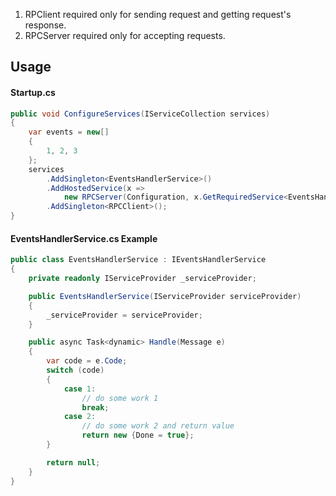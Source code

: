 1. RPClient required only for sending request and getting request's response.
2. RPCServer required only for accepting requests.

## Usage

#### Startup.cs

```c#
public void ConfigureServices(IServiceCollection services)
{
    var events = new[]
    {
        1, 2, 3
    };
    services
        .AddSingleton<EventsHandlerService>()
        .AddHostedService(x =>
            new RPCServer(Configuration, x.GetRequiredService<EventsHandlerService>(), events))
        .AddSingleton<RPCClient>();
}
```

#### EventsHandlerService.cs Example

```c#
public class EventsHandlerService : IEventsHandlerService
{
    private readonly IServiceProvider _serviceProvider;

    public EventsHandlerService(IServiceProvider serviceProvider)
    {
        _serviceProvider = serviceProvider;
    }

    public async Task<dynamic> Handle(Message e)
    {
        var code = e.Code;
        switch (code)
        {
            case 1:
                // do some work 1
                break;
            case 2:
                // do some work 2 and return value
                return new {Done = true};
        }

        return null;
    }
}
```
